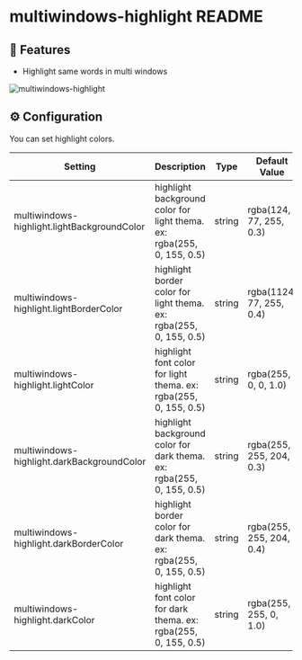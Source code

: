 # multiwindows-highlight README

## 🌸 Features

* Highlight same words in multi windows

![multiwindows-highlight](images/multiwindows-highlight.gif)

## ⚙️ Configuration

You can set highlight colors.

| Setting                                     | Description                                                            | Type   | Default Value            |
| ------------------------------------------- | ---------------------------------------------------------------------- | ------ | ------------------------ |
| multiwindows-highlight.lightBackgroundColor | highlight background color for light thema. ex: rgba(255, 0, 155, 0.5) | string | rgba(124, 77, 255, 0.3)  |
| multiwindows-highlight.lightBorderColor     | highlight border color for light thema. ex: rgba(255, 0, 155, 0.5)     | string | rgba(1124, 77, 255, 0.4) |
| multiwindows-highlight.lightColor           | highlight font color for light thema. ex: rgba(255, 0, 155, 0.5)       | string | rgba(255, 0, 0, 1.0)     |
| multiwindows-highlight.darkBackgroundColor  | highlight background color for dark thema. ex: rgba(255, 0, 155, 0.5)  | string | rgba(255, 255, 204, 0.3) |
| multiwindows-highlight.darkBorderColor      | highlight border color for dark thema. ex: rgba(255, 0, 155, 0.5)      | string | rgba(255, 255, 204, 0.4) |
| multiwindows-highlight.darkColor            | highlight font color for dark thema. ex: rgba(255, 0, 155, 0.5)        | string | rgba(255, 255, 0, 1.0)   |
